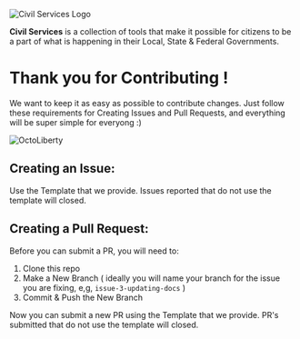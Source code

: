 ![Civil Services Logo](https://cdn.civil.services/common/github-logo.png "Civil Services Logo")

__Civil Services__ is a collection of tools that make it possible for citizens to be a part of what is happening in their Local, State & Federal Governments.

Thank you for Contributing !
===

We want to keep it as easy as possible to contribute changes. Just follow these requirements for Creating Issues and Pull Requests, and everything will be super simple for everyong :)

![OctoLiberty](https://octodex.github.com/images/octoliberty.png "OctoLiberty")

Creating an Issue:
---

Use the Template that we provide.  Issues reported that do not use the template will closed.


Creating a Pull Request:
---

Before you can submit a PR, you will need to:

1. Clone this repo
2. Make a New Branch ( ideally you will name your branch for the issue you are fixing, e,g, `issue-3-updating-docs` )
3. Commit & Push the New Branch

Now you can submit a new PR using the Template that we provide.  PR's submitted that do not use the template will closed.
